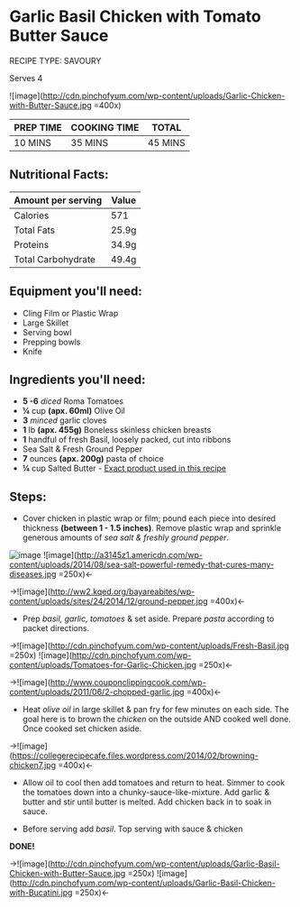   
# Garlic Basil Chicken with Tomato Butter Sauce
									
RECIPE TYPE: SAVOURY 

Serves 4

![image](http://cdn.pinchofyum.com/wp-content/uploads/Garlic-Chicken-with-Butter-Sauce.jpg =400x)


| PREP TIME | COOKING TIME | TOTAL | 
| ------ | ----------- |----------|
| 10 MINS  | 35 MINS | 45 MINS |

## Nutritional Facts:

| Amount per serving | Value |
| ------ | ----------- |
| Calories  | 571 |
| Total Fats | 25.9g |
| Proteins   | 34.9g |
| Total Carbohydrate | 49.4g |



## Equipment you'll need:

- Cling Film or Plastic Wrap
- Large Skillet
- Serving bowl 
- Prepping bowls
- Knife 

## Ingredients you'll need:

- **5 -6** *diced* Roma Tomatoes 
- **¼** cup **(apx. 60ml)** Olive Oil 
- **3** *minced* garlic cloves 
- **1** lb **(apx. 455g)** Boneless skinless chicken breasts
- **1** handful of fresh Basil, loosely packed, cut into ribbons
- Sea Salt & Fresh Ground Pepper 
- **7** ounces **(apx. 200g)** pasta of choice 
- **¼** cup Salted Butter - [Exact product used in this recipe ](http://www.landolakes.com/Products/Custom/2222303.aspx)


## Steps:

* Cover chicken in plastic wrap or film; pound each piece into desired thickness **(between 1 - 1.5 inches)**. Remove plastic wrap and sprinkle generous amounts of *sea salt & freshly ground pepper*.

![image](http://carnaldish.com/wp-content/uploads/2014/11/pansearedchickenbreast2.jpg)
 ![image](http://a3145z1.americdn.com/wp-content/uploads/2014/08/sea-salt-powerful-remedy-that-cures-many-diseases.jpg =250x)<-

->![image](http://ww2.kqed.org/bayareabites/wp-content/uploads/sites/24/2014/12/ground-pepper.jpg =400x)<-

* Prep *basil, garlic, tomatoes* & set aside. Prepare *pasta* according to packet directions.

->![image](http://cdn.pinchofyum.com/wp-content/uploads/Fresh-Basil.jpg =250x) ![image](http://cdn.pinchofyum.com/wp-content/uploads/Tomatoes-for-Garlic-Chicken.jpg =250x)<-

->![image](http://www.couponclippingcook.com/wp-content/uploads/2011/06/2-chopped-garlic.jpg =400x)<-

* Heat *olive oil* in large skillet & pan fry for few minutes on each side. The goal here is to brown the *chicken* on the outside AND cooked well done. Once cooked set chicken aside.

->![image](https://collegerecipecafe.files.wordpress.com/2014/02/browning-chicken7.jpg =400x)<-

* Allow oil to cool then add tomatoes and return to heat. Simmer to cook the tomatoes down into a chunky-sauce-like-mixture. Add garlic & butter and stir until butter is melted. Add chicken back in to soak in sauce. 

* Before serving add *basil*. Top serving with sauce & chicken

**DONE!**


->![image](http://cdn.pinchofyum.com/wp-content/uploads/Garlic-Basil-Chicken-with-Butter-Sauce.jpg =250x) ![image](http://cdn.pinchofyum.com/wp-content/uploads/Garlic-Basil-Chicken-with-Bucatini.jpg =250x)<-


